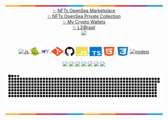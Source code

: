   <div align="center" valign="top">
  <a href="https://github.com/alexsantos0992">  
      <img align="center" alt="Js" height="5" width="1920" src="https://github.com/alexsantos0992/alexsantos0992/blob/main/assets/0.png">
    <a href="https://opensea.io/TheNFTBlazonUniverse">✨ NFTs OpenSea Marketplace</a><br>
    <a href="https://opensea.io/DevilBlazon">✨ NFTs OpenSea Private Collection</a><br>
    <a href="https://github.com/alexsantos0992/alexsantos0992/blob/main/Wallets.md">✨ My Crypto Wallets</a><br>
    <a href="https://www.l2jbrasil.com/profile/148184-allinone/">✨ L2jBrasil</a><br>  
  <img height="150em" src="https://github-readme-stats.vercel.app/api/top-langs/?username=rafaballerini&layout=compact&langs_count=7&theme=dracula"/>
</div><br>
  
<div align="center" valign="top"><br>  
  <a href="https://github.com/alexsantos0992">
  <img align="center" alt="Js" height="30" width="30" src="https://github.com/alexsantos0992/alexsantos0992/blob/main/assets/opensea.ico">
  <img align="center" alt="Js" height="30" width="30" src="https://github.com/alexsantos0992/alexsantos0992/blob/main/assets/L2jBrasil.png">
  <img align="center" alt="Js" height="30" width="30" src="https://github.com/alexsantos0992/alexsantos0992/blob/main/assets/nft1.png">
  <img align="center" alt="git" height="30" width="40" src="https://raw.githubusercontent.com/devicons/devicon/master/icons/git/git-original.svg">
  <img align="center" alt="github" height="30" width="30" src="https://github.com/alexsantos0992/alexsantos0992/blob/main/assets/GitHub.png">
  <img align="center" alt="Js" height="30" width="40" src="https://raw.githubusercontent.com/devicons/devicon/master/icons/javascript/javascript-plain.svg">
  <img align="center" alt="Js" height="30" width="40" src="https://raw.githubusercontent.com/devicons/devicon/master/icons/typescript/typescript-plain.svg">
  <img align="center" alt="HTML" height="30" width="40" src="https://raw.githubusercontent.com/devicons/devicon/master/icons/html5/html5-original.svg">
  <img align="center" alt="CSS" height="30" width="40" src="https://raw.githubusercontent.com/devicons/devicon/master/icons/css3/css3-original.svg">
  <img align="center" alt="nodejs" height="30" width="40" src="https://cdn.worldvectorlogo.com/logos/nodejs-icon.svg">
</div><br>
  
<div align="center">
  <a href="https://api.whatsapp.com/send?phone=5551992238174" target="_blank"><img src="https://img.shields.io/badge/WhatsApp-25D366?style=for-the-badge&logo=whatsapp&logoColor=white" target="_blank"></a>
  <a href="https://www.instagram.com/alexsantos099213/" target="_blank"><img src="https://img.shields.io/badge/-Instagram-%23E4405F?style=for-the-badge&logo=instagram&logoColor=white" target="_blank"></a>
  <a href="https://twitter.com/alexsantos0992" target="_blank"><img src="https://img.shields.io/badge/Twitter-1DA1F2?style=for-the-badge&logo=twitter&logoColor=white" target="_blank"></a>
  <a href="https://www.facebook.com/alexsantos0992" target="_blank"><img src="https://img.shields.io/badge/Facebook-1877F2?style=for-the-badge&logo=facebook&logoColor=white" target="_blank"></a>
  <a href="https://www.facebook.com/messages/t/alexsantos0992" target="_blank"><img src="https://img.shields.io/badge/Messenger-00B2FF?style=for-the-badge&logo=messenger&logoColor=white" target="_blank"></a>
  <a href="https://www.linkedin.com/in/alexsantos0992/" target="_blank"><img src="https://img.shields.io/badge/-LinkedIn-%230077B5?style=for-the-badge&logo=linkedin&logoColor=white" target="_blank"></a>   <a href="https://www.youtube.com/alexsantos0992" target="_blank"><img src="https://img.shields.io/badge/YouTube-FF0000?style=for-the-badge&logo=youtube&logoColor=white" target="_blank"></a>
</div>
  
<div align="center">
    <a href="https://github.com/alexsantos0992">
      
  ![Snake animation](https://github.com/alexsantos0992/alexsantos0992/blob/main/assets/github-contribution-grid-snake.svg)
  
</div>
    <img align="center" alt="Js" height="5" width="1920" src="https://github.com/alexsantos0992/alexsantos0992/blob/main/assets/0.png">
